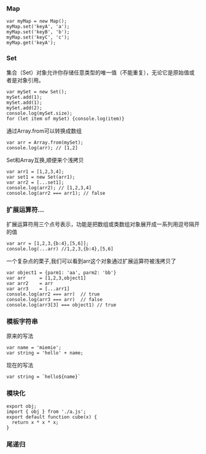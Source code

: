 ### Map

    var myMap = new Map();
    myMap.set('keyA', 'a');
    myMap.set('keyB', 'b');
    myMap.set('keyC', 'c');
    myMap.get('keyA');

### Set
集合（Set）对象允许你存储任意类型的唯一值（不能重复），无论它是原始值或者是对象引用。

    var mySet = new Set();
    mySet.add(1);
    mySet.add(1);
    mySet.add(2);
    console.log(mySet.size);
    for (let item of mySet) {console.log(item)}

通过Array.from可以转换成数组

    var arr = Array.from(mySet);
    console.log(arr); // [1,2]

Set和Array互换,顺便来个浅拷贝

    var arr1 = [1,2,3,4];
    var set1 = new Set(arr1);
    var arr2 = [...set1];
    console.log(arr2); // [1,2,3,4]
    console.log(arr2 === arr1); // false

### 扩展运算符...
扩展运算符用三个点号表示，功能是把数组或类数组对象展开成一系列用逗号隔开的值

    var arr = [1,2,3,{b:4},[5,6]];
    console.log(...arr) //1,2,3,{b:4},[5,6]

一个复杂点的栗子,我们可以看到arr这个对象通过扩展运算符被浅拷贝了

    var object1 = {parm1: 'aa', parm2: 'bb'}
    var arr     = [1,2,3,object1]
    var arr2    = arr
    var arr3    = [...arr1]
    console.log(arr2 === arr)  // true
    console.log(arr3 === arr)  // false
    console.log(arr3[3] === object1) // true

### 模板字符串
原来的写法

    var name = 'miemie';
    var string = 'hello' + name;

现在的写法

    var string = `hello${name}`

### 模块化

    export obj;
    import { obj } from './a.js';
    export default function cube(x) {
      return x * x * x;
    }
### 尾递归